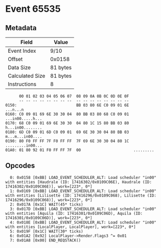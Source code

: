# Event 65535

## Metadata

| Field           | Value    |
|-----------------|----------|
| Event Index     | 9/10     |
| Offset          | 0x0158   |
| Data Size       | 81 bytes |
| Calculated Size | 81 bytes |
| Instructions    | 8        |

```
      00 01 02 03 04 05 06 07  08 09 0A 0B 0C 0D 0E 0F
      -- -- -- -- -- -- -- --  -- -- -- -- -- -- -- --
0150:                          BB 03 80 6E C0 09 01 6E          ...n...n
0160: C0 09 01 69 6E 30 30 04  80 BB 03 80 68 C0 09 01  ...in00.....h...
0170: 68 C0 09 01 69 6E 30 30  04 80 1C 15 80 BB 03 80  h...in00........
0180: 6D C0 09 01 6D C0 09 01  69 6E 30 30 04 80 BB 03  m...m...in00....
0190: 80 F0 FF FF 7F F0 FF FF  7F 69 6E 30 30 04 80 1C  .........in00...
01A0: 01 80 92 01 F0 FF FF 7F  00                       .........       
```

## Opcodes

```
  0: 0x0158 [0xBB] LOAD_EVENT_SCHEDULER_ALT: Load scheduler "in00" with entities [Haudrale (ID: 17416302/0x0109C06E), Haudrale (ID: 17416302/0x0109C06E)], work=[223*, 0*]
  1: 0x0169 [0xBB] LOAD_EVENT_SCHEDULER_ALT: Load scheduler "in00" with entities [Lilisette (ID: 17416296/0x0109C068), Lilisette (ID: 17416296/0x0109C068)], work=[223*, 0*]
  2: 0x017A [0x1C] WAIT(45* ticks)
  3: 0x017D [0xBB] LOAD_EVENT_SCHEDULER_ALT: Load scheduler "in00" with entities [Aquila (ID: 17416301/0x0109C06D), Aquila (ID: 17416301/0x0109C06D)], work=[223*, 0*]
  4: 0x018E [0xBB] LOAD_EVENT_SCHEDULER_ALT: Load scheduler "in00" with entities [LocalPlayer, LocalPlayer], work=[223*, 0*]
  5: 0x019F [0x1C] WAIT(30* ticks)
  6: 0x01A2 [0x92] LocalPlayer->Render.Flags3 ^= 0x01
  7: 0x01A8 [0x00] END_REQSTACK()
```
